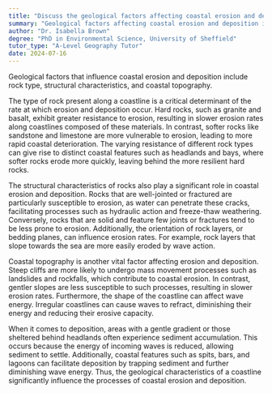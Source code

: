 ```yaml
---
title: "Discuss the geological factors affecting coastal erosion and deposition"
summary: "Geological factors affecting coastal erosion and deposition include rock type, structure, and coastal topography."
author: "Dr. Isabella Brown"
degree: "PhD in Environmental Science, University of Sheffield"
tutor_type: "A-Level Geography Tutor"
date: 2024-07-16
---
```


Geological factors that influence coastal erosion and deposition include rock type, structural characteristics, and coastal topography.

The type of rock present along a coastline is a critical determinant of the rate at which erosion and deposition occur. Hard rocks, such as granite and basalt, exhibit greater resistance to erosion, resulting in slower erosion rates along coastlines composed of these materials. In contrast, softer rocks like sandstone and limestone are more vulnerable to erosion, leading to more rapid coastal deterioration. The varying resistance of different rock types can give rise to distinct coastal features such as headlands and bays, where softer rocks erode more quickly, leaving behind the more resilient hard rocks.

The structural characteristics of rocks also play a significant role in coastal erosion and deposition. Rocks that are well-jointed or fractured are particularly susceptible to erosion, as water can penetrate these cracks, facilitating processes such as hydraulic action and freeze-thaw weathering. Conversely, rocks that are solid and feature few joints or fractures tend to be less prone to erosion. Additionally, the orientation of rock layers, or bedding planes, can influence erosion rates. For example, rock layers that slope towards the sea are more easily eroded by wave action.

Coastal topography is another vital factor affecting erosion and deposition. Steep cliffs are more likely to undergo mass movement processes such as landslides and rockfalls, which contribute to coastal erosion. In contrast, gentler slopes are less susceptible to such processes, resulting in slower erosion rates. Furthermore, the shape of the coastline can affect wave energy. Irregular coastlines can cause waves to refract, diminishing their energy and reducing their erosive capacity.

When it comes to deposition, areas with a gentle gradient or those sheltered behind headlands often experience sediment accumulation. This occurs because the energy of incoming waves is reduced, allowing sediment to settle. Additionally, coastal features such as spits, bars, and lagoons can facilitate deposition by trapping sediment and further diminishing wave energy. Thus, the geological characteristics of a coastline significantly influence the processes of coastal erosion and deposition.
    